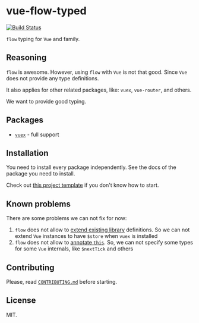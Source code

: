 # vue-flow-typed

[![Build Status](https://travis-ci.org/sobolevn/vue-flow-typed.svg?branch=master)](https://travis-ci.org/sobolevn/vue-flow-typed)

`flow` typing for `Vue` and family.


## Reasoning

`flow` is awesome. However, using `flow` with `Vue` is not that good.
Since `Vue` does not provide any type definitions.

It also applies for other related packages, like: `vuex`, `vue-router`, and others.

We want to provide good typing.


## Packages

- [`vuex`](https://github.com/sobolevn/vue-flow-typed/tree/master/packages/vuex) - full support


## Installation

You need to install every package independently.
See the docs of the package you need to install.

Check out [this project template](https://github.com/wemake-services/wemake-vue-template) if you don't know how to start.


## Known problems

There are some problems we can not fix for now:

1. `flow` does not allow to [extend existing library](https://github.com/facebook/flow/issues/396) definitions. So we can not extend `Vue` instances to have `$store` when `vuex` is installed
2. `flow` does not allow to [annotate `this`](https://github.com/facebook/flow/issues/452). So, we can not specify some types for some `Vue` internals, like `$nextTick` and others


## Contributing

Please, read [`CONTRIBUTING.md`](/CONTRIBUTING.md) before starting.


## License

MIT.
